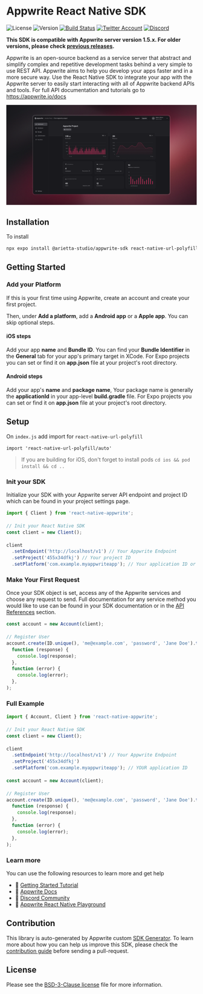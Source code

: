 # Appwrite React Native SDK

![License](https://img.shields.io/github/license/appwrite/sdk-for-react-native.svg?style=flat-square)
![Version](https://img.shields.io/badge/api%20version-1.5.4-blue.svg?style=flat-square)
[![Build Status](https://img.shields.io/travis/com/appwrite/sdk-generator?style=flat-square)](https://travis-ci.com/appwrite/sdk-generator)
[![Twitter Account](https://img.shields.io/twitter/follow/appwrite?color=00acee&label=twitter&style=flat-square)](https://twitter.com/appwrite)
[![Discord](https://img.shields.io/discord/564160730845151244?label=discord&style=flat-square)](https://appwrite.io/discord)

**This SDK is compatible with Appwrite server version 1.5.x. For older versions, please check [previous releases](https://github.com/appwrite/sdk-for-react-native/releases).**

Appwrite is an open-source backend as a service server that abstract and simplify complex and repetitive development tasks behind a very simple to use REST API. Appwrite aims to help you develop your apps faster and in a more secure way. Use the React Native SDK to integrate your app with the Appwrite server to easily start interacting with all of Appwrite backend APIs and tools. For full API documentation and tutorials go to <https://appwrite.io/docs>

![Appwrite](https://github.com/appwrite/appwrite/raw/main/public/images/github.png)

## Installation

To install

```bash
npx expo install @arietta-studio/appwrite-sdk react-native-url-polyfill
```

## Getting Started

### Add your Platform

If this is your first time using Appwrite, create an account and create your first project.

Then, under **Add a platform**, add a **Android app** or a **Apple app**. You can skip optional steps.

#### iOS steps

Add your app **name** and **Bundle ID**. You can find your **Bundle Identifier** in the **General** tab for your app's primary target in XCode. For Expo projects you can set or find it on **app.json** file at your project's root directory.

#### Android steps

Add your app's **name** and **package name**, Your package name is generally the **applicationId** in your app-level **build.gradle** file. For Expo projects you can set or find it on **app.json** file at your project's root directory.

## Setup

On `index.js` add import for `react-native-url-polyfill`

```
import 'react-native-url-polyfill/auto'
```

> If you are building for iOS, don't forget to install pods
> `cd ios && pod install && cd ..`

### Init your SDK

Initialize your SDK with your Appwrite server API endpoint and project ID which can be found in your project settings page.

```js
import { Client } from 'react-native-appwrite';

// Init your React Native SDK
const client = new Client();

client
  .setEndpoint('http://localhost/v1') // Your Appwrite Endpoint
  .setProject('455x34dfkj') // Your project ID
  .setPlatform('com.example.myappwriteapp'); // Your application ID or bundle ID.
```

### Make Your First Request

Once your SDK object is set, access any of the Appwrite services and choose any request to send. Full documentation for any service method you would like to use can be found in your SDK documentation or in the [API References](https://appwrite.io/docs) section.

```js
const account = new Account(client);

// Register User
account.create(ID.unique(), 'me@example.com', 'password', 'Jane Doe').then(
  function (response) {
    console.log(response);
  },
  function (error) {
    console.log(error);
  },
);
```

### Full Example

```js
import { Account, Client } from 'react-native-appwrite';

// Init your React Native SDK
const client = new Client();

client
  .setEndpoint('http://localhost/v1') // Your Appwrite Endpoint
  .setProject('455x34dfkj')
  .setPlatform('com.example.myappwriteapp'); // YOUR application ID

const account = new Account(client);

// Register User
account.create(ID.unique(), 'me@example.com', 'password', 'Jane Doe').then(
  function (response) {
    console.log(response);
  },
  function (error) {
    console.log(error);
  },
);
```

### Learn more

You can use the following resources to learn more and get help

- 🚀 [Getting Started Tutorial](https://appwrite.io/docs/quick-starts/react-native)
- 📜 [Appwrite Docs](https://appwrite.io/docs)
- 💬 [Discord Community](https://appwrite.io/discord)
- 🚂 [Appwrite React Native Playground](https://github.com/appwrite/playground-for-react-native)

## Contribution

This library is auto-generated by Appwrite custom [SDK Generator](https://github.com/appwrite/sdk-generator). To learn more about how you can help us improve this SDK, please check the [contribution guide](https://github.com/appwrite/sdk-generator/blob/master/CONTRIBUTING.md) before sending a pull-request.

## License

Please see the [BSD-3-Clause license](https://raw.githubusercontent.com/appwrite/appwrite/master/LICENSE) file for more information.
